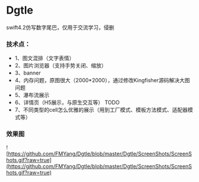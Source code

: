 # Dgtle

swift4.2仿写数字尾巴，仅用于交流学习，侵删

### 技术点：
* 1、图文混排（文字表情）
* 2、图片浏览器（支持手势关闭、缩放）
* 3、banner
* 4、内存问题，原图很大（2000*2000），通过修改Kingfisher源码解决大图问题
* 5、瀑布流展示
* 6、详情页（H5展示，与原生交互等） TODO
* 7、不同类型的cell怎么优雅的展示（用到工厂模式、模板方法模式、适配器模式等）

### 效果图

![https://github.com/FMYang/Dgtle/blob/master/Dgtle/ScreenShots/ScreenShots.gif?raw=true](https://github.com/FMYang/Dgtle/blob/master/Dgtle/ScreenShots/ScreenShots.gif?raw=true)
